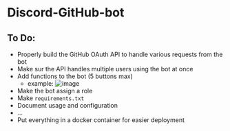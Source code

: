 # Discord-GitHub-bot

## To Do:
- Properly build the GitHub OAuth API to handle various requests from the bot
- Make sur the API handles multiple users using the bot at once
- Add functions to the bot (5 buttons max)
  - example:
  ![image](https://github.com/fuegovic/Discord-GH-bot/assets/32828263/86b90c99-48f4-4c13-9b96-df552b9b9466)
- Make the bot assign a role
- Make `requirements.txt`
- Document usage and configuration
- ...
- Put everything in a docker container for easier deployment 
